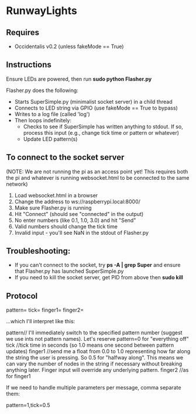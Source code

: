 RunwayLights
============

Requires
--------
* Occidentalis v0.2 (unless fakeMode == True)

Instructions
------------
Ensure LEDs are powered, then run **sudo python Flasher.py**

Flasher.py does the following:
* Starts SuperSimple.py (minimalist socket server) in a child thread
* Connects to LED string via GPIO (use fakeMode == True to bypass)
* Writes to a log file (called 'log')
* Then loops indefinitely:
  * Checks to see if SuperSimple has written anything to stdout. If so, process this input (e.g., change tick time or pattern or whatever)
  * Update LED pattern(s)

To connect to the socket server
-------------------------------

(NOTE: We are not running the pi as an access point yet! This requires both the pi and whatever is running websocket.html to be connected to the same network)

1. Load websocket.html in a browser
2. Change the address to ws://raspberrypi.local:8000/
3. Make sure Flasher.py is running
4. Hit "Connect" (should see "connected" in the output)
5. No enter numbers (like 0.1, 1.0, 3.0) and hit "Send"
 1. Valid numbers should change the tick time
 2. Invalid input - you'll see NaN in the stdout of Flasher.py
 

Troubleshooting:
----------------
* If you can't connect to the socket, try **ps -A | grep Super** and ensure that Flasher.py has launched SuperSimple.py
* If you need to kill the socket server, get PID from above then **sudo kill <pid>**

Protocol
--------
pattern=<int>
tick=<float>
finger1=<float>
finger2=<float>

...which I'll interpret like this:

pattern// I'll immediately switch to the specified pattern number (suggest we use ints not pattern names). Let's reserve pattern=0 for "everything off"
tick //tick time in seconds (so 1.0 means one second between pattern updates)
finger1 //send me a float from 0.0 to 1.0 representing how far along the string the user is pressing. So 0.5 for "halfway along". This means we can vary the number of nodes in the string if necessary without breaking anything later. Finger input will override any underlying pattern.
finger2 //as for finger1

If we need to handle multiple parameters per message, comma separate them:

pattern=1,tick=0.5


